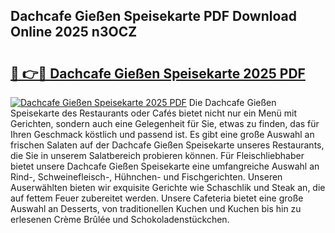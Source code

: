 ## Dachcafe Gießen Speisekarte PDF Download Online 2025 n3OCZ

# <h2><a href="http://gcc8wg.nevu.top/?p=Dachcafe+Gie%c3%9fen+Speisekarte">🔗 👉🔴 Dachcafe Gießen Speisekarte 2025 PDF</a></h2>

[![Dachcafe Gießen Speisekarte 2025 PDF](https://i.imgur.com/dBaPXMq.png)](http://gcc8wg.nevu.top/?p=Dachcafe+Gie%c3%9fen+Speisekarte)
Die Dachcafe Gießen Speisekarte des Restaurants oder Cafés bietet nicht nur ein Menü mit Gerichten, sondern auch eine Gelegenheit für Sie, etwas zu finden, das für Ihren Geschmack köstlich und passend ist. Es gibt eine große Auswahl an frischen Salaten auf der Dachcafe Gießen Speisekarte unseres Restaurants, die Sie in unserem Salatbereich probieren können. Für Fleischliebhaber bietet unsere Dachcafe Gießen Speisekarte eine umfangreiche Auswahl an Rind-, Schweinefleisch-, Hühnchen- und Fischgerichten. Unseren Auserwählten bieten wir exquisite Gerichte wie Schaschlik und Steak an, die auf fettem Feuer zubereitet werden. Unsere Cafeteria bietet eine große Auswahl an Desserts, von traditionellen Kuchen und Kuchen bis hin zu erlesenen Crème Brûlée und Schokoladenstückchen.
